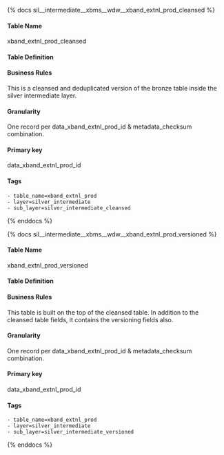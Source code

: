 {% docs sil__intermediate__xbms__wdw__xband_extnl_prod_cleansed %}

#### Table Name
xband_extnl_prod_cleansed

#### Table Definition


#### Business Rules
This is a cleansed and deduplicated version of the bronze table inside the silver intermediate layer.

#### Granularity
One record per data_xband_extnl_prod_id & metadata_checksum combination.

#### Primary key
data_xband_extnl_prod_id

#### Tags
    - table_name=xband_extnl_prod
    - layer=silver_intermediate
    - sub_layer=silver_intermediate_cleansed

{% enddocs %}

{% docs sil__intermediate__xbms__wdw__xband_extnl_prod_versioned %}

#### Table Name
xband_extnl_prod_versioned

#### Table Definition


#### Business Rules
This table is built on the top of the cleansed table. In addition to the cleansed table fields, it contains the versioning fields also.

#### Granularity
One record per data_xband_extnl_prod_id & metadata_checksum combination.

#### Primary key
data_xband_extnl_prod_id

#### Tags
    - table_name=xband_extnl_prod
    - layer=silver_intermediate
    - sub_layer=silver_intermediate_versioned

{% enddocs %}
